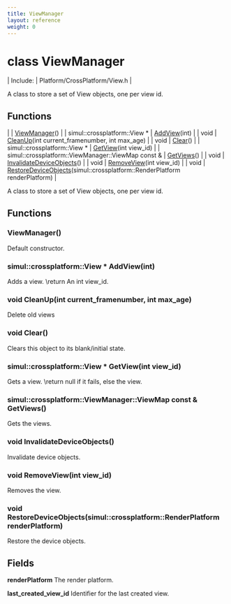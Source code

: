```yaml
---
title: ViewManager
layout: reference
weight: 0
---
```

class ViewManager
===

| Include: | Platform/CrossPlatform/View.h |

A class to store a set of View objects, one per view id.
  


Functions
---

|  | [ViewManager](#ViewManager)() |
| simul::crossplatform::View * | [AddView](#AddView)(int) |
| void | [CleanUp](#CleanUp)(int current_framenumber, int max_age) |
| void | [Clear](#Clear)() |
| simul::crossplatform::View * | [GetView](#GetView)(int view_id) |
| simul::crossplatform::ViewManager::ViewMap  const & | [GetViews](#GetViews)() |
| void | [InvalidateDeviceObjects](#InvalidateDeviceObjects)() |
| void | [RemoveView](#RemoveView)(int view_id) |
| void | [RestoreDeviceObjects](#RestoreDeviceObjects)(simul::crossplatform::RenderPlatform renderPlatform) |

A class to store a set of View objects, one per view id.
  


Functions
---

### <a name="ViewManager"/> ViewManager()
Default constructor.

### <a name="AddView"/>simul::crossplatform::View * AddView(int)
Adds a view.
\return An int view_id.

### <a name="CleanUp"/>void CleanUp(int current_framenumber, int max_age)
Delete old views

### <a name="Clear"/>void Clear()
Clears this object to its blank/initial state.

### <a name="GetView"/>simul::crossplatform::View * GetView(int view_id)
Gets a view.
\return null if it fails, else the view.

### <a name="GetViews"/>simul::crossplatform::ViewManager::ViewMap  const & GetViews()
Gets the views.

### <a name="InvalidateDeviceObjects"/>void InvalidateDeviceObjects()
Invalidate device objects.

### <a name="RemoveView"/>void RemoveView(int view_id)
Removes the view.

### <a name="RestoreDeviceObjects"/>void RestoreDeviceObjects(simul::crossplatform::RenderPlatform renderPlatform)
Restore the device objects.

Fields
---

**renderPlatform**  The render platform.

**last_created_view_id**  Identifier for the last created view.
